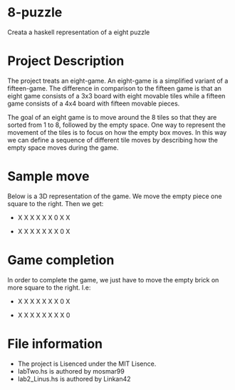 # 8-puzzle
Creata a haskell representation of a eight puzzle

# Project Description
The project treats an eight-game. An eight-game is a simplified variant of a fifteen-game. The difference in comparison to the fifteen game is that an eight game consists of a 3x3 board with eight movable tiles while a fifteen game consists of a 4x4 board with fifteen movable pieces.

The goal of an eight game is to move around the 8 tiles so that they are sorted from 1 to 8, followed
by the empty space. One way to represent the movement of the tiles is to focus on how the empty box moves. In this way we can define a sequence of different tile moves by describing how the empty space moves during the game.

# Sample move
Below is a 3D representation of the game. We move the empty piece one square to the right. Then we get:

- X X X X X X 0 X X        

- X X X X X X X 0 X

# Game completion
In order to complete the game, we just have to move the empty brick on more square to the right. I.e:

- X X X X X X X 0 X          

- X X X X X X X X 0

# File information
* The project is Lisenced under the MIT Lisence. 
* labTwo.hs is authored by mosmar99
* lab2_Linus.hs is authored by Linkan42